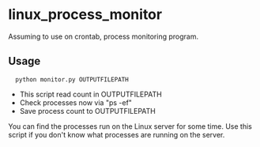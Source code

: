 # linux_process_monitor
Assuming to use on crontab, process monitoring program.

## Usage
```
  python monitor.py OUTPUTFILEPATH
```
- This script read count in OUTPUTFILEPATH
- Check processes now via "ps -ef"
- Save process count to OUTPUTFILEPATH

You can find the processes run on the Linux server for some time.
Use this script if you don't know what processes are running on the server.
